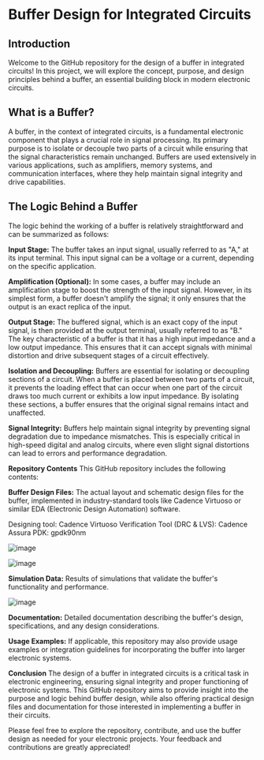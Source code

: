 # Buffer Design for Integrated Circuits

## Introduction
Welcome to the GitHub repository for the design of a buffer in integrated circuits! In this project, we will explore the concept, purpose, and design principles behind a buffer, an essential building block in modern electronic circuits.

## What is a Buffer?

A buffer, in the context of integrated circuits, is a fundamental electronic component that plays a crucial role in signal processing. Its primary purpose is to isolate or decouple two parts of a circuit while ensuring that the signal characteristics remain unchanged. Buffers are used extensively in various applications, such as amplifiers, memory systems, and communication interfaces, where they help maintain signal integrity and drive capabilities.

## The Logic Behind a Buffer
The logic behind the working of a buffer is relatively straightforward and can be summarized as follows:

**Input Stage:** The buffer takes an input signal, usually referred to as "A," at its input terminal. This input signal can be a voltage or a current, depending on the specific application.

**Amplification (Optional):** In some cases, a buffer may include an amplification stage to boost the strength of the input signal. However, in its simplest form, a buffer doesn't amplify the signal; it only ensures that the output is an exact replica of the input.

**Output Stage:** The buffered signal, which is an exact copy of the input signal, is then provided at the output terminal, usually referred to as "B." The key characteristic of a buffer is that it has a high input impedance and a low output impedance. This ensures that it can accept signals with minimal distortion and drive subsequent stages of a circuit effectively.

**Isolation and Decoupling:** Buffers are essential for isolating or decoupling sections of a circuit. When a buffer is placed between two parts of a circuit, it prevents the loading effect that can occur when one part of the circuit draws too much current or exhibits a low input impedance. By isolating these sections, a buffer ensures that the original signal remains intact and unaffected.

**Signal Integrity:** Buffers help maintain signal integrity by preventing signal degradation due to impedance mismatches. This is especially critical in high-speed digital and analog circuits, where even slight signal distortions can lead to errors and performance degradation.

**Repository Contents**
This GitHub repository includes the following contents:

**Buffer Design Files:** The actual layout and schematic design files for the buffer, implemented in industry-standard tools like Cadence Virtuoso or similar EDA (Electronic Design Automation) software.

Designing tool: Cadence Virtuoso
Verification Tool (DRC & LVS): Cadence Assura
PDK: gpdk90nm

![image](https://github.com/shrey3000/Analog_Layouts/assets/72602113/ba829f92-879d-4ac0-9353-562a61e10c66)


![image](https://github.com/shrey3000/Analog_Layouts/assets/72602113/897beb66-f41c-44a4-9c7e-7c82cae70ac0)



**Simulation Data:** Results of simulations that validate the buffer's functionality and performance.

![image](https://github.com/shrey3000/Analog_Layouts/assets/72602113/a890a0a0-739f-448e-bfb8-6bfb5c370a77)



**Documentation:** Detailed documentation describing the buffer's design, specifications, and any design considerations.

**Usage Examples:** If applicable, this repository may also provide usage examples or integration guidelines for incorporating the buffer into larger electronic systems.

**Conclusion**
The design of a buffer in integrated circuits is a critical task in electronic engineering, ensuring signal integrity and proper functioning of electronic systems. This GitHub repository aims to provide insight into the purpose and logic behind buffer design, while also offering practical design files and documentation for those interested in implementing a buffer in their circuits.

Please feel free to explore the repository, contribute, and use the buffer design as needed for your electronic projects. Your feedback and contributions are greatly appreciated!

